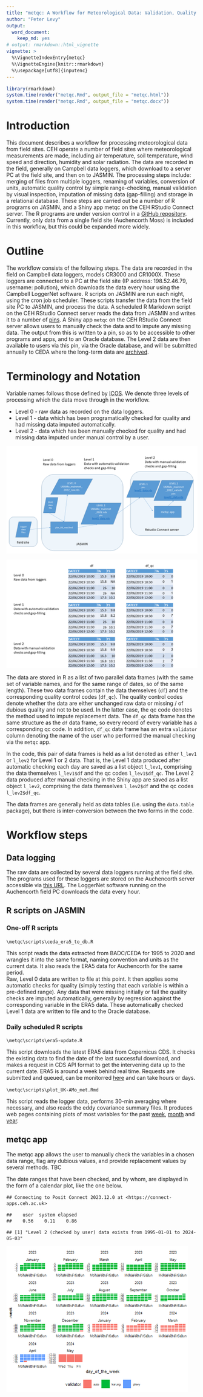 ```yaml
---
title: "metqc: A Workflow for Meteorological Data: Validation, Quality Control, Gap-filling and Database storage"
author: "Peter Levy"
output:
  word_document:
    keep_md: yes
# output: rmarkdown::html_vignette
vignette: >
  %\VignetteIndexEntry{metqc}
  %\VignetteEngine{knitr::rmarkdown}
  %\usepackage[utf8]{inputenc}    
---
```



```r
library(rmarkdown)
system.time(render("metqc.Rmd", output_file = "metqc.html"))
system.time(render("metqc.Rmd", output_file = "metqc.docx"))
```

# Introduction
This document describes a workflow for processing meteorological data from field sites.
CEH operate a number of field sites where meteorological measurements are made, including air temperature, soil temperature, wind speed and direction, humidity and solar radiation. The data are recorded in the field, generally on Campbell data loggers, which download to a server PC at the field site, and then on to JASMIN.
The processing steps include: merging of files from multiple loggers, renaming of variables, conversion of units, automatic quality control by simple range-checking,  manual validation by visual inspection, imputation of missing data (gap-filling) and storage in a relational database. 
These steps are carried out be a number of R programs on JASMIN, and a Shiny app metqc on the CEH RStudio Connect server. The R programs are under version control in a [GitHub repository](https://github.com/NERC-CEH/metqc).
Currently, only data from a single field site (Auchencorth Moss) is included in this workflow, but this could be expanded more widely.

# Outline
The workflow consists of the following steps.
The data are recorded in the field on Campbell data loggers, models CR3000 and CR1000X.
These loggers are connected to a PC at the field site (IP address: 198.52.46.79, username: pollution), which downloads the data every hour using the Campbell LoggerNet software.
R scripts on JASMIN are run each night, using the cron job scheduler.
These scripts transfer the data from the field site PC to JASMIN, and process the data.
A scheduled R Markdown script on the CEH RStudio Connect server reads the data from JASMIN and writes it to a number of [pins](https://pins.rstudio.com/).
A Shiny app `metqc` on the CEH RStudio Connect server allows users to manually check the data and to impute any missing data. The output from this is written to a pin, so as to be accessible to other programs and apps, and to an Oracle database. The Level 2 data are then available to users via this pin, via the Oracle database, and will be submitted annually to CEDA where the long-term data are [archived](https://catalogue.ceda.ac.uk/uuid/8e6cbb111cfd41a19c92aadcb2d040fd).

# Terminology and Notation
Variable names follows those defined by [ICOS](http://www.icos-etc.eu/icos/documents/instructions/bmform).  We denote three levels of processing which the data  move through in the workflow.

* Level 0 - raw data as recorded on the data loggers.
* Level 1 - data which has been programatically checked for quality and had missing data imputed automatically.
* Level 2 - data which has been manually checked for quality and had missing data imputed under manual control by a user.

![metqc workflow](metqc_workflow1.png)

![Levels of data processing defined in metqc workflow.](metqc_data_levels.png)

The data are stored in R as a list of two parallel data frames (with the same set of variable names, and for the same range of dates, so of the same length). These two data frames contain the data themselves (`df`) and the corresponding quality control codes (`df_qc`). The quality control codes denote whether the data are either unchanged raw data or missing / of dubious quality and not to be used.
In the latter case, the qc code denotes the method used to impute replacement data.
The `df_qc` data frame has the same structure as the `df` data frame, so every record of every variable has a corresponding qc code.
In addition, `df_qc` data frame has an extra `validator` column denoting the name of the user who performed the manual checking via the `metqc` app.

In the code, this pair of data frames is held as a list denoted as either `l_lev1` or `l_lev2` for Level 1 or 2 data.
That is, the Level 1 data produced after automatic checking each day are saved as a list object `l_lev1`, comprising the data themselves `l_lev1$df` and the qc codes `l_lev1$df_qc`.
The Level 2 data produced after manual checking in the Shiny app are saved as a list object `l_lev2`, comprising the data themselves `l_lev2$df` and the qc codes `l_lev2$df_qc`.

The data frames are generally held as data tables (i.e. using the `data.table` package), but there is inter-conversion between the two forms in the code. 

# Workflow steps
## Data logging
The raw data are collected by several data loggers running at the field site. The programs used for these loggers are stored on the Auchencorth server accessible via [this URL](http://www.auchencorth-data.ceh.ac.uk/raw_data/LoggerPr/). The LoggerNet software running on the Auchencorth field PC downloads the data every hour.

## R scripts on JASMIN
### One-off R scripts
`\metqc\scripts\ceda_era5_to_db.R`

This script reads the data extracted from BADC/CEDA for 1995 to 2020 and wrangles it into the same format, naming convention and units as the current data. It also reads the ERA5 data for Auchencorth for the same period.  
Raw, Level 0 data are written to file at this point.
It then applies some automatic checks for quality (simply testing that each variable is within a pre-defined range). Any data that were missing initially or fail the quality checks are imputed automatically, generally by regression against the corresponding variable in the ERA5 data.
These automatically checked Level 1 data are written to file and to the Oracle database.

### Daily scheduled R scripts
`\metqc\scripts\era5-update.R`

This script downloads the latest ERA5 data from Copernicus CDS.
It checks the existing data to find the date of the last successful download, and makes a request in CDS API format to get the intervening data up to the current date.  ERA5 is around a week behind real time. Requests are submitted and queued, can be monitorred [here](https://cds.climate.copernicus.eu/cdsapp#!/yourrequests) and can take hours or days. 

`\metqc\scripts\plot_UK-AMo_met.Rmd`

This script reads the logger data, performs 30-min averaging where necessary, and also reads the eddy covariance summary files.  It produces web pages containing plots of most variables for the past [week](https://gws-access.jasmin.ac.uk/public/dare_uk/plevy/UK-AMo/plot_UK-AMo_week.html), [month](https://gws-access.jasmin.ac.uk/public/dare_uk/plevy/UK-AMo/plot_UK-AMo_month.html) and [year](https://gws-access.jasmin.ac.uk/public/dare_uk/plevy/UK-AMo/plot_UK-AMo_year.html).

## metqc app
The metqc app allows the user to manually check the variables in a chosen data range, flag any dubious values, and provide replacement values by several methods.
TBC

The date ranges that have been checked, and by whom, are displayed in the form of a calendar plot, like the one below.


```
## Connecting to Posit Connect 2023.12.0 at <https://connect-apps.ceh.ac.uk>
```

```
##    user  system elapsed 
##    0.56    0.11    0.86
```

```
## [1] "Level 2 (checked by user) data exists from 1995-01-01 to 2024-05-03"
```

![](metqc_files/figure-docx/readLevel2-1.png)<!-- -->
